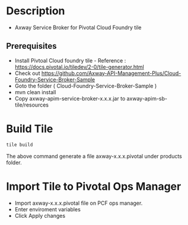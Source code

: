 # Description
- Axway Service Broker for Pivotal Cloud Foundry tile

## Prerequisites
- Install Pivtoal Cloud foundry tile - Reference : https://docs.pivotal.io/tiledev/2-0/tile-generator.html
- Check out https://github.com/Axway-API-Management-Plus/Cloud-Foundry-Service-Broker-Sample
- Goto the folder ( Cloud-Foundry-Service-Broker-Sample )
- mvn clean install
- Copy axway-apim-service-broker-x.x.x.jar to axway-apim-sb-tile/resources

# Build Tile

```bash
tile build
 ```
 
 The above command generate a file axway-x.x.x.pivotal under products folder. 
 
 # Import Tile to Pivotal Ops Manager
 - Import axway-x.x.x.pivotal file on PCF ops manager. 
 - Enter  enviroment variables
 - Click Apply changes 
